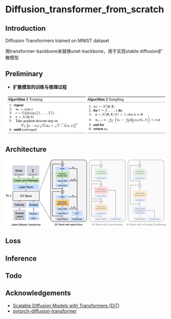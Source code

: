 # Diffusion_transformer_from_scratch

## Introduction

Diffusion Transformers trained on MNIST dataset

用transformer-backbone来替换unet-backbone，用于实现stable diffusion扩散模型

## Preliminary

- **扩散模型的训练与推理过程**

![diffusion process](./assets/diffusion.png)

## Architecture

![diffusion transformer architecture](./assets/dit_architecture.png)

## Loss


## Inference


## Todo

## Acknowledgements

- [Scalable Diffusion Models with Transformers (DiT)](https://github.com/facebookresearch/DiT)
- [pytorch-diffusion-transformer](https://github.com/owenliang/mnist-dits)